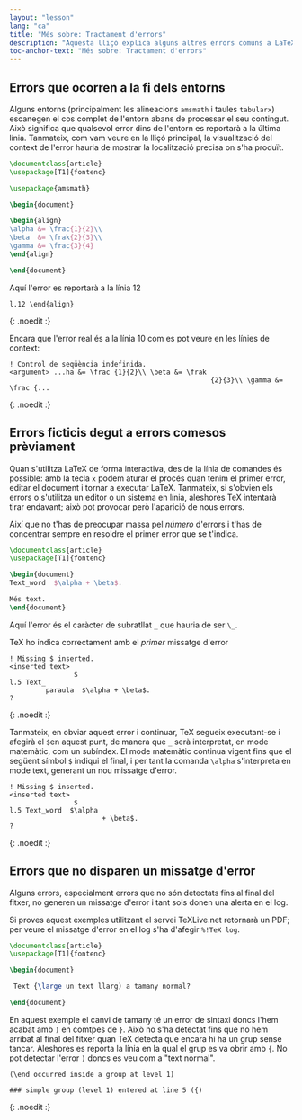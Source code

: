 ```yaml
---
layout: "lesson"
lang: "ca"
title: "Més sobre: Tractament d'errors"
description: "Aquesta lliçó explica alguns altres errors comuns a LaTeX, i explica sobre errors encadenats i errors silenciosos."
toc-anchor-text: "Més sobre: Tractament d'errors"
---
```


## Errors que ocorren a la fi dels entorns

Alguns entorns (principalment les alineacions `amsmath` i taules `tabularx`) escanegen el cos complet de l'entorn abans de processar el seu contingut. Això significa que qualsevol error dins de l'entorn es reportarà a la última línia. Tanmateix, com vam veure en la lliçó principal, la visualització del context de l'error hauria de mostrar la localització precisa on s'ha produït.

```latex
\documentclass{article}
\usepackage[T1]{fontenc}

\usepackage{amsmath}

\begin{document}

\begin{align}
\alpha &= \frac{1}{2}\\
\beta  &= \frak{2}{3}\\
\gamma &= \frac{3}{4} 
\end{align}

\end{document}
```

Aquí l'error es reportarà a la línia 12

```
l.12 \end{align}
```
{: .noedit :}

Encara que l'error real és a la línia 10 com es pot veure en les línies de context:

```
! Control de seqüència indefinida.
<argument> ...ha &= \frac {1}{2}\\ \beta &= \frak 
                                                  {2}{3}\\ \gamma &= \frac {...
```
{: .noedit :}


## Errors ficticis degut a errors comesos prèviament

Quan s'utilitza LaTeX de forma interactiva, des de la línia de comandes és possible: amb la tecla `x` podem aturar el procés quan tenim el primer error, editar el document i tornar a executar LaTeX. Tanmateix, si s'obvien els errors o s'utilitza un editor o un sistema en línia, aleshores TeX intentarà tirar endavant; això pot provocar però l'aparició de nous errors.

Així que no t'has de preocupar massa pel _número_ d'errors i t'has de concentrar sempre en resoldre el primer error que se t'indica.


```latex
\documentclass{article}
\usepackage[T1]{fontenc}

\begin{document}
Text_word  $\alpha + \beta$.

Més text.
\end{document}
```

Aquí l'error és el caràcter de subratllat `_` que hauria de ser `\_`.

TeX ho indica correctament amb el _primer_ missatge d'error

```
! Missing $ inserted.
<inserted text> 
                $
l.5 Text_
         paraula  $\alpha + \beta$.
?
```
{: .noedit :}

Tanmateix, en obviar aquest error i continuar, TeX segueix executant-se i afegirà el `$`en aquest punt, de manera que `_` serà interpretat, en mode matemàtic, com un subíndex. El mode matemàtic continua vigent fins que el següent símbol `$` indiqui el final, i per tant la comanda `\alpha` s'interpreta en mode text, generant un nou missatge d'error.

```
! Missing $ inserted.
<inserted text> 
                $
l.5 Text_word  $\alpha
                       + \beta$.
? 
```
{: .noedit :}


## Errors que no disparen un missatge d'error

Alguns errors, especialment errors que no són detectats fins al final del fitxer, no generen un missatge d'error i tant sols donen una alerta en el log.

Si proves aquest exemples utilitzant el servei TeXLive.net retornarà un PDF; per veure el missatge d'error en el log s'ha d'afegir `%!TeX log`.

```latex
\documentclass{article}
\usepackage[T1]{fontenc}

\begin{document}

 Text {\large un text llarg) a tamany normal?

\end{document}
```

En aquest exemple el canvi de tamany té un error de sintaxi doncs l'hem acabat amb `)` en comtpes de `}`. Això no s'ha detectat fins que no hem arribat al final del fitxer quan TeX detecta que encara hi ha un grup sense tancar. Aleshores es reporta la línia en la qual el grup es va obrir amb `{`. No pot detectar l'error `)` doncs es veu com a "text normal".

```
(\end occurred inside a group at level 1)

### simple group (level 1) entered at line 5 ({)
```
{: .noedit :}


<script>
  window.addEventListener('load', function(){
      if(editors['pre0'] != null) editors['pre0'].moveCursorTo(8, 15, false);
      if(editors['pre3'] != null) editors['pre3'].moveCursorTo(3, 5, false);
      if(editors['pre6'] != null) editors['pre6'].moveCursorTo(4, 30, false);
  }, false);
</script>

